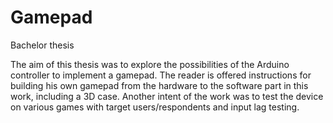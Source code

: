 # Gamepad
Bachelor thesis

The aim of this thesis was to explore the possibilities of the Arduino controller to implement a gamepad.
The reader is offered instructions for building his own gamepad from the hardware to the software part in this work, including a 3D case. 
Another intent of the work was to test the device on various games with target users/respondents and input lag testing. 
